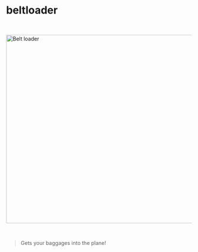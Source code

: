 # beltloader

<br />

<a title="SempreVolando / CC BY (https://creativecommons.org/licenses/by/3.0)"
href="https://commons.wikimedia.org/wiki/File:Belt_loader.jpg"><img width="512"
alt="Belt loader"
src="https://upload.wikimedia.org/wikipedia/commons/thumb/f/f8/Belt_loader.jpg/512px-Belt_loader.jpg"></a>

<br />

> Gets your baggages into the plane!


<br />
